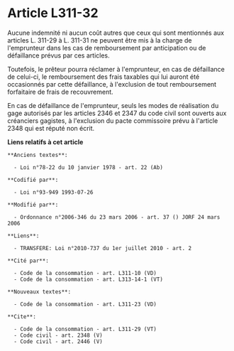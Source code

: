 # Article L311-32

Aucune indemnité ni aucun coût autres que ceux qui sont mentionnés aux articles L. 311-29 à L. 311-31 ne peuvent être mis à
la charge de l'emprunteur dans les cas de remboursement par anticipation ou de défaillance prévus par ces articles. 

Toutefois, le prêteur pourra réclamer à l'emprunteur, en cas de défaillance de celui-ci, le remboursement des frais taxables
qui lui auront été occasionnés par cette défaillance, à l'exclusion de tout remboursement forfaitaire de frais de
recouvrement. 

En cas de défaillance de l'emprunteur, seuls les modes de réalisation du gage autorisés par les articles 2346 et 2347 du code
civil sont ouverts aux créanciers gagistes, à l'exclusion du pacte commissoire prévu à l'article 2348 qui est réputé non
écrit.

**Liens relatifs à cet article**

	**Anciens textes**:

	  - Loi n°78-22 du 10 janvier 1978 - art. 22 (Ab)

	**Codifié par**:

	  - Loi n°93-949 1993-07-26

	**Modifié par**:

	  - Ordonnance n°2006-346 du 23 mars 2006 - art. 37 () JORF 24 mars 2006

	**Liens**:

	  - TRANSFERE: Loi n°2010-737 du 1er juillet 2010 - art. 2

	**Cité par**:

	  - Code de la consommation - art. L311-10 (VD)
	  - Code de la consommation - art. L313-14-1 (VT)

	**Nouveaux textes**:

	  - Code de la consommation - art. L311-23 (VD)

	**Cite**:

	  - Code de la consommation - art. L311-29 (VT)
	  - Code civil - art. 2348 (V)
	  - Code civil - art. 2446 (V)
